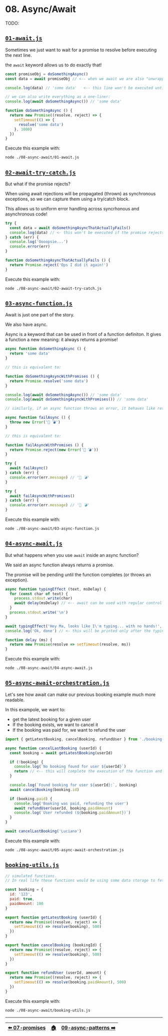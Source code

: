 <!-- ⚠️ FILE AUTOMATICALLY GENERATED. PLEASE DO NOT EDIT. CHANGE README.md.tpl INSTEAD! ⚠️  -->

# 08. Async/Await

TODO:


## [`01-await.js`](./01-await.js)

Sometimes we just want to wait for a promise to resolve before executing the next line.

  the `await` keyword allows us to do exactly that!

```js
const promiseObj = doSomethingAsync()
const data = await promiseObj // <-- when we await we are also "unwrapping" the value resolved by the promise

console.log(data) // 'some data'   <-- this line won't be executed until the promise resolves

// we can also write everything as a one-liner:
console.log(await doSomethingAsync()) // 'some data'

function doSomethingAsync () {
  return new Promise((resolve, reject) => {
    setTimeout(() => {
      resolve('some data')
    }, 1000)
  })
}
```

Execute this example with:

```bash
node ./08-async-await/01-await.js
```


## [`02-await-try-catch.js`](./02-await-try-catch.js)

But what if the promise rejects?

  When using await rejections will be propagated (thrown) as synchronous exceptions, so we
  can capture them using a try/catch block.

  This allows us to uniform error handling across syncrhonous and asynchronous code!

```js
try {
  const data = await doSomethingAsyncThatActuallyFails()
  console.log(data) // <- this won't be executed if the promise rejects
} catch (err) {
  console.log('Oooopsie...')
  console.error(err)
}

function doSomethingAsyncThatActuallyFails () {
  return Promise.reject('Ops I did it again!')
}
```

Execute this example with:

```bash
node ./08-async-await/02-await-try-catch.js
```


## [`03-async-function.js`](./03-async-function.js)

Await is just one part of the story.

  We also have async.

  Async is a keyword that can be used in front of a function definiton.
  It gives a function a new meaning: it always returns a promise!

```js
async function doSomethingAsync () {
  return 'some data'
}

// this is equivalent to:

function doSomethingAsyncWithPromises () {
  return Promise.resolve('some data')
}

console.log(await doSomethingAsync()) // 'some data'
console.log(await doSomethingAsyncWithPromises()) // 'some data'

// similarly, if an async function throws an error, it behaves like returning a rejected promise.

async function failAsync () {
  throw new Error('👻 💣')
}

// this is equivalent to:

function failAsyncWithPromises () {
  return Promise.reject(new Error('👻 💣'))
}

try {
  await failAsync()
} catch (err) {
  console.error(err.message) // '👻 💣'
}

try {
  await failAsyncWithPromises()
} catch (err) {
  console.error(err.message) // '👻 💣'
}
```

Execute this example with:

```bash
node ./08-async-await/03-async-function.js
```


## [`04-async-await.js`](./04-async-await.js)

But what happens when you use `await` inside an async function?

  We said an async function always returns a promise.

  The promise will be pending until the function completes (or throws an exception).

```js
async function typingEffect (text, msDelay) {
  for (const char of text) {
    process.stdout.write(char)
    await delay(msDelay) // <-- await can be used with regular control flow like loops or conditionals
  }
  process.stdout.write('\n')
}

await typingEffect('Hey Ma, looks like I\'m typing... with no hands!', 100)
console.log('Ok, done') // <- this will be printed only after the typing finishes, because we are awaiting the promise returned by `typingEffect`

function delay (ms) {
  return new Promise(resolve => setTimeout(resolve, ms))
}
```

Execute this example with:

```bash
node ./08-async-await/04-async-await.js
```


## [`05-async-await-orchestration.js`](./05-async-await-orchestration.js)

Let's see how await can make our previous booking example much more readable.

  In this exampole, we want to:
   - get the latest booking for a given user
   - If the booking exists, we want to cancel it
   - If the booking was paid for, we want to refund the user

```js
import { getLatestBooking, cancelBooking, refundUser } from './booking-utils.js'

async function cancelLastBooking (userId) {
  const booking = await getLatestBooking(userId)

  if (!booking) {
    console.log(`No booking found for user ${userId}`)
    return // <-- this will complete the execution of the function and make the promise resolve
  }

  console.log(`Found booking for user ${userId}:`, booking)
  await cancelBooking(booking.id)

  if (booking.paid) {
    console.log('Booking was paid, refunding the user')
    await refundUser(userId, booking.paidAmount)
    console.log(`User refunded (${booking.paidAmount})`)
  }
}

await cancelLastBooking('Luciano')
```

Execute this example with:

```bash
node ./08-async-await/05-async-await-orchestration.js
```


## [`booking-utils.js`](./booking-utils.js)



```js
// simulated functions.
// In real life these functions would be using some data storage to fetch the data

const booking = {
  id: '123',
  paid: true,
  paidAmount: 100
}

export function getLatestBooking (userId) {
  return new Promise((resolve, reject) => {
    setTimeout(() => resolve(booking), 500)
  })
}

export function cancelBooking (bookingId) {
  return new Promise((resolve, reject) => {
    setTimeout(() => resolve(booking), 500)
  })
}

export function refundUser (userId, amount) {
  return new Promise((resolve, reject) => {
    setTimeout(() => resolve(booking.paidAmount), 500)
  })
}
```

Execute this example with:

```bash
node ./08-async-await/booking-utils.js
```


---


| [⬅️ 07-promises](/07-promises/README.md) | [🏠](/README.md) | [09-async-patterns ➡️](/09-async-patterns/README.md) |
|:----------------------------------------|:---------------:|----------------------------------------------------:|

